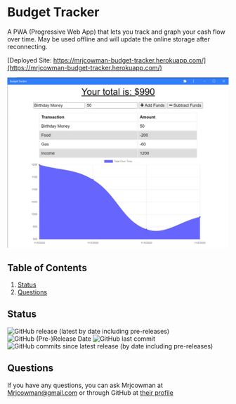 # Budget Tracker



A PWA (Progressive Web App) that lets you track and graph your cash flow over time. May be used offline and will update the online storage after reconnecting.

[Deployed Site: https://mrjcowman-budget-tracker.herokuapp.com/](https://mrjcowman-budget-tracker.herokuapp.com/)

![Screencap](screencap.png)

## Table of Contents
1. [Status](#status)
2. [Questions](#questions)













## Status

![GitHub release (latest by date including pre-releases)](https://img.shields.io/github/v/release/Mrjcowman/budget-tracker?include_prereleases&style=for-the-badge)
![GitHub (Pre-)Release Date](https://img.shields.io/github/release-date-pre/Mrjcowman/budget-tracker?style=for-the-badge)
![GitHub last commit](https://img.shields.io/github/last-commit/Mrjcowman/budget-tracker?style=for-the-badge)
![GitHub commits since latest release (by date including pre-releases)](https://img.shields.io/github/commits-since/Mrjcowman/budget-tracker/latest?include_prereleases&style=for-the-badge)



## Questions
If you have any questions, you can ask Mrjcowman at Mrjcowman@gmail.com or through GitHub at [their profile](https://github.com/Mrjcowman)

